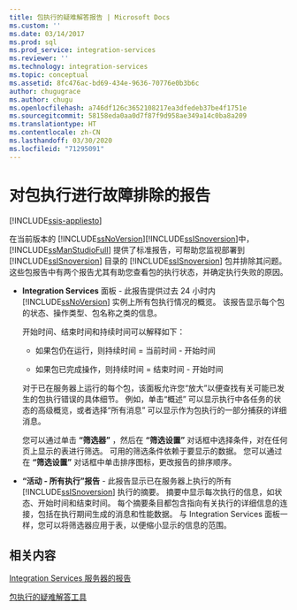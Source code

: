 ```yaml
---
title: 包执行的疑难解答报告 | Microsoft Docs
ms.custom: ''
ms.date: 03/14/2017
ms.prod: sql
ms.prod_service: integration-services
ms.reviewer: ''
ms.technology: integration-services
ms.topic: conceptual
ms.assetid: 8fc476ac-bd69-434e-9636-70776e0b3b6c
author: chugugrace
ms.author: chugu
ms.openlocfilehash: a746df126c3652108217ea3dfedeb37be4f1751e
ms.sourcegitcommit: 58158eda0aa0d7f87f9d958ae349a14c0ba8a209
ms.translationtype: HT
ms.contentlocale: zh-CN
ms.lasthandoff: 03/30/2020
ms.locfileid: "71295091"
---
```

# <a name="troubleshooting-reports-for-package-execution"></a>对包执行进行故障排除的报告

[!INCLUDE[ssis-appliesto](../../includes/ssis-appliesto-ssvrpluslinux-asdb-asdw-xxx.md)]


  在当前版本的 [!INCLUDE[ssNoVersion](../../includes/ssnoversion-md.md)][!INCLUDE[ssISnoversion](../../includes/ssisnoversion-md.md)]中， [!INCLUDE[ssManStudioFull](../../includes/ssmanstudiofull-md.md)] 提供了标准报告，可帮助您监视部署到 [!INCLUDE[ssISnoversion](../../includes/ssisnoversion-md.md)] 目录的 [!INCLUDE[ssISnoversion](../../includes/ssisnoversion-md.md)] 包并排除其问题。 这些包报告中有两个报告尤其有助您查看包的执行状态，并确定执行失败的原因。  
  
-   **Integration Services** 面板 - 此报告提供过去 24 小时内 [!INCLUDE[ssNoVersion](../../includes/ssnoversion-md.md)] 实例上所有包执行情况的概览。 该报告显示每个包的状态、操作类型、包名称之类的信息。  
  
     开始时间、结束时间和持续时间可以解释如下：  
  
    -   如果包仍在运行，则持续时间 = 当前时间 - 开始时间  
  
    -   如果包已完成操作，则持续时间 = 结束时间 - 开始时间  
  
     对于已在服务器上运行的每个包，该面板允许您“放大”以便查找有关可能已发生的包执行错误的具体细节。 例如，单击“概述”  可以显示执行中各任务的状态的高级概览，或者选择“所有消息”  可以显示作为包执行的一部分捕获的详细消息。  
  
     您可以通过单击 **“筛选器”** ，然后在 **“筛选设置”** 对话框中选择条件，对在任何页上显示的表进行筛选。 可用的筛选条件依赖于要显示的数据。 您可以通过在 **“筛选设置”** 对话框中单击排序图标，更改报告的排序顺序。  
  
-   **“活动 - 所有执行”报告** - 此报告显示已在服务器上执行的所有 [!INCLUDE[ssISnoversion](../../includes/ssisnoversion-md.md)] 执行的摘要。 摘要中显示每次执行的信息，如状态、开始时间和结束时间。 每个摘要条目都包含指向有关执行的详细信息的连接，包括在执行期间生成的消息和性能数据。 与 Integration Services 面板一样，您可以将筛选器应用于表，以便缩小显示的信息的范围。  
  
## <a name="related-content"></a>相关内容  
 [Integration Services 服务器的报告](../../integration-services/performance/monitor-running-packages-and-other-operations.md#reports)  
  
 [包执行的疑难解答工具](../../integration-services/troubleshooting/troubleshooting-tools-for-package-execution.md)  
  
  
